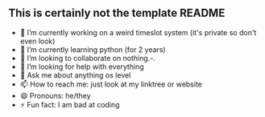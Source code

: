## This is certainly not the template README

- 🔭 I’m currently working on a weird timeslot system (it's private so don't even look)
- 🌱 I’m currently learning python (for 2 years)
- 👯 I’m looking to collaborate on nothing.-.
- 🤔 I’m looking for help with everything
- 💬 Ask me about anything os level
- 📫 How to reach me: just look at my linktree or website
- 😄 Pronouns: he/they
- ⚡ Fun fact: I am bad at coding
